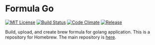 Formula Go
============
[![MIT License](http://img.shields.io/badge/license-MIT-blue.svg?style=flat)](LICENSE)
[![Build Status](https://travis-ci.org/jkawamoto/fgo.svg?branch=master)](https://travis-ci.org/jkawamoto/fgo)
[![Code Climate](https://codeclimate.com/github/jkawamoto/fgo/badges/gpa.svg)](https://codeclimate.com/github/jkawamoto/fgo)
[![Release](https://img.shields.io/badge/release-0.2.5-brightgreen.svg)](https://github.com/jkawamoto/fgo/releases/tag/v0.2.5)

Build, upload, and create brew formula for golang application.
This is a repository for Homebrew.
The main repository is [here](https://github.com/jkawamoto/fgo).
